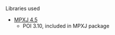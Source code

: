 Libraries used
* [MPXJ 4.5](http://mpxj.sourceforge.net/howto-start.html)
  * POI 3.10, included in MPXJ package

